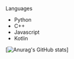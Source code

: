 Languages
- Python
- C++
- Javascript
- Kotlin

[![Anurag's GitHub stats](https://github-readme-stats.vercel.app/api?username=Derrick-Png&count_private=true)]

